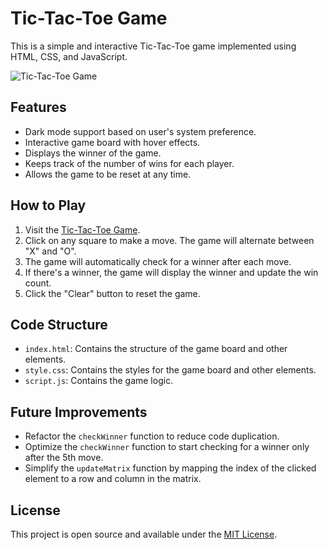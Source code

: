 # Tic-Tac-Toe Game

This is a simple and interactive Tic-Tac-Toe game implemented using HTML, CSS, and JavaScript.

![Tic-Tac-Toe Game](https://anonys6.github.io/Tic-Tac-Toe-Game/)

## Features

- Dark mode support based on user's system preference.
- Interactive game board with hover effects.
- Displays the winner of the game.
- Keeps track of the number of wins for each player.
- Allows the game to be reset at any time.

## How to Play

1. Visit the [Tic-Tac-Toe Game](https://anonys6.github.io/Tic-Tac-Toe-Game/).
2. Click on any square to make a move. The game will alternate between "X" and "O".
3. The game will automatically check for a winner after each move.
4. If there's a winner, the game will display the winner and update the win count.
5. Click the "Clear" button to reset the game.

## Code Structure

- `index.html`: Contains the structure of the game board and other elements.
- `style.css`: Contains the styles for the game board and other elements.
- `script.js`: Contains the game logic.

## Future Improvements

- Refactor the `checkWinner` function to reduce code duplication.
- Optimize the `checkWinner` function to start checking for a winner only after the 5th move.
- Simplify the `updateMatrix` function by mapping the index of the clicked element to a row and column in the matrix.

## License

This project is open source and available under the [MIT License](LICENSE).